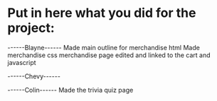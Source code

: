 # Put in here what you did for the project:

------Blayne------
Made main outline for merchandise html
Made merchandise css
merchandise page edited and linked to the cart and javascript

------Chevy------


------Colin------
Made the trivia quiz page 

